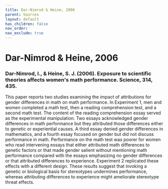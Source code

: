 ```yaml
---
title: Dar-Nimrod & Heine, 2006
parent: Sources
layout: default
has_children: false
nav_order: 
nav_exclude: true
---
```


# Dar-Nimrod & Heine, 2006

### Dar-Nimrod, I., & Heine, S. J. (2006). Exposure to scientific theories affects women's math performance. Science, 314, 435.

This paper reports two studies examining the impact of attributions for gender differences in math on math performance. In Experiment 1, men and women completed a math test, then a reading comprehension test, and a second math test. The content of the reading comprehension essay served as the experimental manipulation. Two essays acknowledged gender differences in math performance but they attributed those differences either to genetic or experiential causes. A third essay denied gender differences in mathematics, and a fourth essay focused on gender but did not discuss performance in math. Performance on the math test was poorer for women who read intervening essays that either attributed math differences to genetic factors or that made gender salient without mentioning math performance compared with the essays emphasizing no gender differences or that attributed differences to experience. Experiment 2 replicated these effects with a different design. These results suggest that invoking a genetic or biological basis for stereotypes undermines performance, whereas attributing differences to experience might ameliorate stereotype threat effects.
